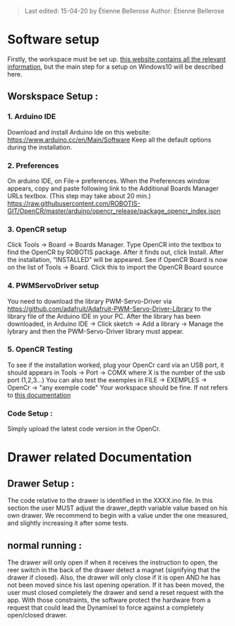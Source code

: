 > Last edited: 15-04-20 by Étienne Bellerose
> Author: Étienne Bellerose

# Software setup
Firstly, the workspace must be set up. [this website contains all the relevant information](http://emanual.robotis.com/docs/en/parts/controller/opencr10/#install-on-windows), but the main step for a setup on Windows10 will be described here.
## Worskspace Setup :

### 1. Arduino IDE
Download and install Arduino Ide on this website:
https://www.arduino.cc/en/Main/Software
Keep all the default options during the installation.

### 2. Preferences
On arduino IDE, on File-> preferences. When the Preferences window appears, copy and paste following link to the 
Additional Boards Manager URLs textbox. (This step may take about 20 min.)
https://raw.githubusercontent.com/ROBOTIS-GIT/OpenCR/master/arduino/opencr_release/package_opencr_index.json

### 3. OpenCR setup
Click Tools → Board → Boards Manager.
Type OpenCR into the textbox to find the OpenCR by ROBOTIS package. After it finds out, click Install.
After the installation, “INSTALLED” will be appeared.
See if OpenCR Board is now on the list of Tools → Board. Click this to import the OpenCR Board source

### 4. PWMServoDriver setup
You need to download the library PWM-Servo-Driver via https://github.com/adafruit/Adafruit-PWM-Servo-Driver-Library to the library file of the Arduino IDE in your PC.
After the library has been downloaded, in Arduino IDE → Click sketch → Add a library → Manage the lybrary and then the PWM-Servo-Driver library must appear.

### 5. OpenCR Testing
To see if the installation worked, plug your OpenCr card via an USB port, it should appears in Tools → Port → COMX where X is the
number of the usb port (1,2,3...)
You can also test the exemples in FILE → EXEMPLES → OpenCr → "any exemple code"
Your workspace should be fine. If not refers to [this documentation](http://emanual.robotis.com/docs/en/parts/controller/opencr10/#install-on-windows)

### Code Setup :
Simply upload the latest code version in the OpenCr.


# Drawer related Documentation
## Drawer Setup :
The code relative to the drawer is identified in the XXXX.ino file. In this section the user MUST adjust the drawer_depth variable value based on his own drawer. We recommend to begin with a value under the one measured, and slightly increasing it after some tests.

## normal running :
The drawer will only open if when it receives the instruction to open, the reer switch in the back of the drawer detect a magnet (signifying that the drawer if closed).
Also, the drawer will only close if it is open AND he has not been moved since his last opening operation.
If it has been moved, the user must closed completely the drawer and send a reset request with the app.
With those constraints, the software protect the hardware from a request that could lead the Dynamixel to force against a completely open/closed drawer.



